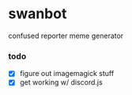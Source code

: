 # swanbot
confused reporter meme generator

### todo
- [x] figure out imagemagick stuff
- [x] get working w/ discord.js
